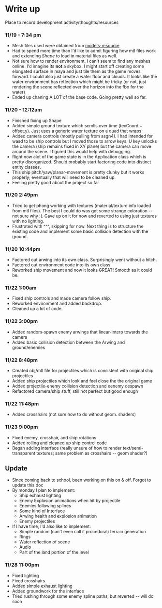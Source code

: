 # Write up
Place to record development activity/thoughts/resources

### 11/19 - 7:34 pm
* Mesh files used were obtained from [models-resource](https://www.models-resource.com/nintendo_64/starfox64/)
* Had to spend more time than I'd like to admit figuring how mtl files work and extending *Shape* to load in material files as well.
* Not sure how to render environment. I can't seem to find any meshes online. I'd imagine its **not** a skybox. I might start off creating some elongated surface in maya and just tile them as the game moves forward. I could also just create a water floor and clouds. It looks like the water environment has reflection which might be tricky (or not, just rendering the scene reflected over the horizon into the fbo for the water)
* Ended up chaning A LOT of the base code. Going pretty well so far.

### 11/20 - 12:12am
* Finished fixing up Shape
* Added simple ground texture which scrolls over time (texCoord + offset.y). Just uses a generic water texture on a quad that wraps
* Added camera controls (mostly pulling from asgn4). I had intended for wasd to be ship controls but I moved those to arrow keys. U key unlocks the camera (ship remains fixed in XY plane) but the camera can move around the scene. I figured this would help with debugging.
* Right now alot of the game state is in the Application class which is pretty disorganized. Should probably start factoring code into distinct entity classes.
* This ship pitch/yaw/planar-movement is pretty clunky but it works properly; eventually that will need to be cleaned up.
* Feeling pretty good about the project so far


### 11/20 2:49pm
* Tried to get phong working with textures (material/texture info loaded from mtl files). The best I could do was get some strange coloration -- not sure why :(. Gave up on it for now and reverted to using just textures with no lighting.
* Frustrated with ^^^, skipping for now. Next thing is to structure the existing code and implement some basic collision detection with the ground.

### 11/20 10:44pm
* Factored out arwing into its own class. Surprisingly went without a hitch.
* Factored out environment code into its own class.
* Reworked ship movement and now it looks GREAT! Smooth as it could be.


### 11/22 1:00am
* Fixed ship controls and made camera follow ship.
* Reworked environment and added backdrop.
* Cleaned up a lot of code.

### 11/22 3:00pm
* Added random-spawn enemy arwings that linear-interp towards the camera
* Added basic collision detection between the Arwing and ground/enemies

### 11/22 8:48pm
* Created obj/mtl file for projectiles which is consistent with original ship projectiles
* Added ship projectiles which look and feel close the the original game
* Added projectile-enemy collision detection and eenemy despawn
* Refactored camera/ship stuff, still not perfect but good enough

### 11/22 11:48pm
* Added crosshairs (not sure how to do without geom. shaders)

### 11/23 9:00pm
* Fixed enemy, crosshair, and ship rotations
* Added rolling and cleaned up ship control code
* Began adding interface (really unsure of how to render text/semi-transparent textures; same problem as crosshairs -- geom shader?)


## Update
* Since coming back to school, been working on this on & off. Forgot to update this doc
* By monday I plan to implement:
  * Ship exhaust lighting
  * Enemy Explosion animations when hit by projectile
  * Enemies following splines
  * Some kind of Interface
  * Arwing health and explosion animation
  * Enemy projectiles
* If I have time, I'd also like to implement:
  * Simple random (can't even call it procedural) terrain generation
  * Rings
  * Water reflection of scene
  * Audio
  * Part of the land portion of the level


### 11/28 11:00pm
* Fixed lighting
* Fixed crosshairs
* Added simple exhaust lighting
* Added groundwork for the interface
* Tried rushing through some enemy spline paths, but reverted -- will do soon

